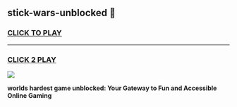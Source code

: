 
## stick-wars-unblocked 👋
<h3>
<a href="https://premium.freeplayer.one?title=stick-wars-unblocked&ref=14F">CLICK TO PLAY</a></h3>
<hr>

<h3>
<a href="https://premium.freeplayer.one?title=stick-wars-unblocked&ref=14F">CLICK 2 PLAY</a>
  
</h3>

<a href="https://premium.freeplayer.one?title=stick-wars-unblocked&ref=12F/"><img src="https://clearcache.store/games.png"></a>


**worlds hardest game unblocked: Your Gateway to Fun and Accessible Online Gaming**
